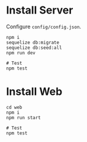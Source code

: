 # Install Server
Configure `config/config.json`.

```
npm i 
sequelize db:migrate
sequelize db:seed:all
npm run dev

# Test
npm test
```

# Install Web
```
cd web
npm i
npm run start

# Test
npm test
```